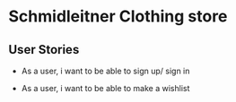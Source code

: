 # Schmidleitner Clothing store

## User Stories

* As a user, i want to be able to sign up/ sign in 

* As a user, i want to be able to make a wishlist 
